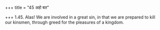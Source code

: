 +++
title = "45 अहो बत"

+++
1.45. Alas! We are involved in a great sin, in that we are prepared to
kill our kinsmen, through greed for the pleasures of a kingdom.
